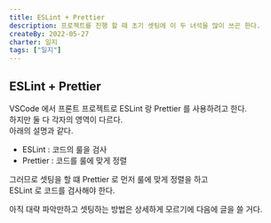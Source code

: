 ```yaml
---
title: ESLint + Prettier
description: 프로젝트를 진행 할 때 초기 셋팅에 이 두 녀석을 많이 쓰곤 한다.
createBy: 2022-05-27
charter: 일지
tags: ["일지"]
---
```


## ESLint + Prettier

VSCode 에서 프론트 프로젝트로 ESLint 랑 Prettier 를 사용하려고 한다.  
하지만 둘 다 각자의 영역이 다르다.  
아래의 설명과 같다.

-   ESLint : 코드의 룰을 검사
-   Prettier : 코드를 룰에 맞게 정렬

그러므로 셋팅을 할 떄 Prettier 로 먼저 룰에 맞게 정렬을 하고  
ESLint 로 코드를 검사해야 한다.

아직 대략 파악만하고 셋팅하는 방법은 상세하게 모르기에 다음에 글을 쓸 거다.
